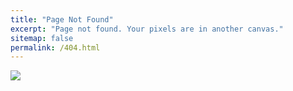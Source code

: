 ```yaml
---
title: "Page Not Found"
excerpt: "Page not found. Your pixels are in another canvas."
sitemap: false
permalink: /404.html
---
```


![](https://media.licdn.com/dms/image/D5622AQFGCgqCxPjl6w/feedshare-shrink_800/0/1697788959678?e=2147483647&v=beta&t=G2d2fUYbvC0JLcYYcfYA7tvlzPG2neFQ5rojQplIxNw)